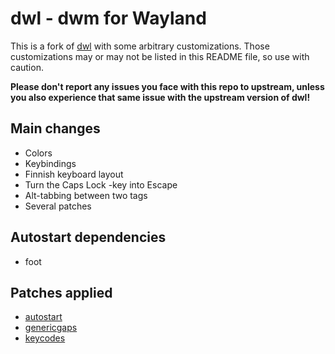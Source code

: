 # dwl - dwm for Wayland

This is a fork of [dwl](https://github.com/djpohly/dwl) with some arbitrary customizations. Those customizations may or may not be listed in this README file, so use with caution.

**Please don't report any issues you face with this repo to upstream, unless you also experience that same issue with the upstream version of dwl!**

## Main changes
- Colors
- Keybindings
- Finnish keyboard layout
- Turn the Caps Lock -key into Escape
- Alt-tabbing between two tags
- Several patches

## Autostart dependencies
- foot

## Patches applied
- [autostart](https://github.com/djpohly/dwl/wiki/autostart)
- [genericgaps](https://github.com/djpohly/dwl/wiki/genericgaps)
- [keycodes](https://github.com/djpohly/dwl/wiki/keycodes)
